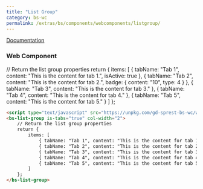 ```yaml
---
title: "List Group"
category: bs-wc
permalink: /extras/bs/components/webcomponents/listgroup/
---
```

[Documentation](https://getbootstrap.com/docs/4.4/components/list-group)

### Web Component

<script type="text/javascript" src="https://unpkg.com/gd-sprest-bs-wc/dist/gd-sprest-bs.js"></script>
<bs-list-group is-tabs="true" col-width="2">
    // Return the list group properties
    return {
        items: [
            { tabName: "Tab 1", content: "This is the content for tab 1.", isActive: true },
            { tabName: "Tab 2", content: "This is the content for tab 2.", badge: { content: "10", type: 4 } },
            { tabName: "Tab 3", content: "This is the content for tab 3." },
            { tabName: "Tab 4", content: "This is the content for tab 4." },
            { tabName: "Tab 5", content: "This is the content for tab 5." }
        ]
    };
</bs-list-group>

```html
<script type="text/javascript" src="https://unpkg.com/gd-sprest-bs-wc/wc/dist/gd-sprest-bs.js"></script>
<bs-list-group is-tabs="true" col-width="2">
    // Return the list group properties
    return {
        items: [
            { tabName: "Tab 1", content: "This is the content for tab 1.", isActive: true },
            { tabName: "Tab 2", content: "This is the content for tab 2.", badge: { content: "10", type: 4 } },
            { tabName: "Tab 3", content: "This is the content for tab 3." },
            { tabName: "Tab 4", content: "This is the content for tab 4." },
            { tabName: "Tab 5", content: "This is the content for tab 5." }
        ]
    };
</bs-list-group>
```